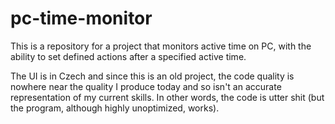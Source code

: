 # pc-time-monitor
This is a repository for a project that monitors active time on PC, with the ability to set defined actions after a specified active time.

The UI is in Czech and since this is an old project, the code quality is nowhere near the quality I produce today and so isn't an accurate representation of my current skills. In other words, the code is utter shit (but the program, although highly unoptimized, works).
